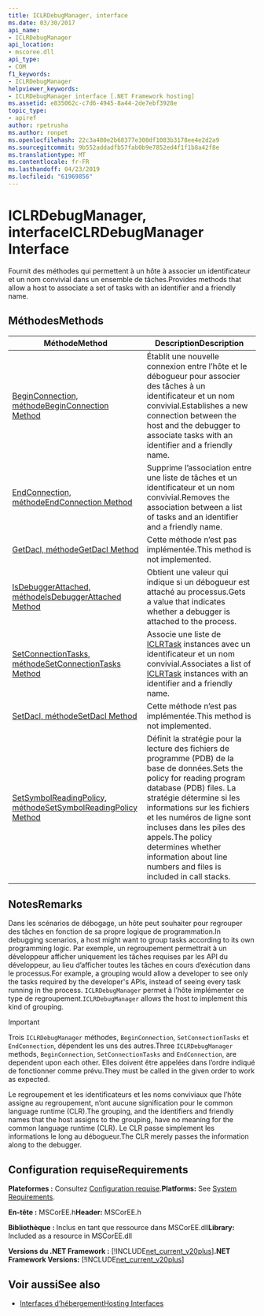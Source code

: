 ```yaml
---
title: ICLRDebugManager, interface
ms.date: 03/30/2017
api_name:
- ICLRDebugManager
api_location:
- mscoree.dll
api_type:
- COM
f1_keywords:
- ICLRDebugManager
helpviewer_keywords:
- ICLRDebugManager interface [.NET Framework hosting]
ms.assetid: e835062c-c7d6-4945-8a44-2de7ebf3928e
topic_type:
- apiref
author: rpetrusha
ms.author: ronpet
ms.openlocfilehash: 22c3a480e2b68377e300df1083b3178ee4e2d2a9
ms.sourcegitcommit: 9b552addadfb57fab0b9e7852ed4f1f1b8a42f8e
ms.translationtype: MT
ms.contentlocale: fr-FR
ms.lasthandoff: 04/23/2019
ms.locfileid: "61969856"
---
```

# <a name="iclrdebugmanager-interface"></a><span data-ttu-id="a7931-102">ICLRDebugManager, interface</span><span class="sxs-lookup"><span data-stu-id="a7931-102">ICLRDebugManager Interface</span></span>
<span data-ttu-id="a7931-103">Fournit des méthodes qui permettent à un hôte à associer un identificateur et un nom convivial dans un ensemble de tâches.</span><span class="sxs-lookup"><span data-stu-id="a7931-103">Provides methods that allow a host to associate a set of tasks with an identifier and a friendly name.</span></span>  
  
## <a name="methods"></a><span data-ttu-id="a7931-104">Méthodes</span><span class="sxs-lookup"><span data-stu-id="a7931-104">Methods</span></span>  
  
|<span data-ttu-id="a7931-105">Méthode</span><span class="sxs-lookup"><span data-stu-id="a7931-105">Method</span></span>|<span data-ttu-id="a7931-106">Description</span><span class="sxs-lookup"><span data-stu-id="a7931-106">Description</span></span>|  
|------------|-----------------|  
|[<span data-ttu-id="a7931-107">BeginConnection, méthode</span><span class="sxs-lookup"><span data-stu-id="a7931-107">BeginConnection Method</span></span>](../../../../docs/framework/unmanaged-api/hosting/iclrdebugmanager-beginconnection-method.md)|<span data-ttu-id="a7931-108">Établit une nouvelle connexion entre l’hôte et le débogueur pour associer des tâches à un identificateur et un nom convivial.</span><span class="sxs-lookup"><span data-stu-id="a7931-108">Establishes a new connection between the host and the debugger to associate tasks with an identifier and a friendly name.</span></span>|  
|[<span data-ttu-id="a7931-109">EndConnection, méthode</span><span class="sxs-lookup"><span data-stu-id="a7931-109">EndConnection Method</span></span>](../../../../docs/framework/unmanaged-api/hosting/iclrdebugmanager-endconnection-method.md)|<span data-ttu-id="a7931-110">Supprime l’association entre une liste de tâches et un identificateur et un nom convivial.</span><span class="sxs-lookup"><span data-stu-id="a7931-110">Removes the association between a list of tasks and an identifier and a friendly name.</span></span>|  
|[<span data-ttu-id="a7931-111">GetDacl, méthode</span><span class="sxs-lookup"><span data-stu-id="a7931-111">GetDacl Method</span></span>](../../../../docs/framework/unmanaged-api/hosting/iclrdebugmanager-getdacl-method.md)|<span data-ttu-id="a7931-112">Cette méthode n’est pas implémentée.</span><span class="sxs-lookup"><span data-stu-id="a7931-112">This method is not implemented.</span></span>|  
|[<span data-ttu-id="a7931-113">IsDebuggerAttached, méthode</span><span class="sxs-lookup"><span data-stu-id="a7931-113">IsDebuggerAttached Method</span></span>](../../../../docs/framework/unmanaged-api/hosting/iclrdebugmanager-isdebuggerattached-method.md)|<span data-ttu-id="a7931-114">Obtient une valeur qui indique si un débogueur est attaché au processus.</span><span class="sxs-lookup"><span data-stu-id="a7931-114">Gets a value that indicates whether a debugger is attached to the process.</span></span>|  
|[<span data-ttu-id="a7931-115">SetConnectionTasks, méthode</span><span class="sxs-lookup"><span data-stu-id="a7931-115">SetConnectionTasks Method</span></span>](../../../../docs/framework/unmanaged-api/hosting/iclrdebugmanager-setconnectiontasks-method.md)|<span data-ttu-id="a7931-116">Associe une liste de [ICLRTask](../../../../docs/framework/unmanaged-api/hosting/iclrtask-interface.md) instances avec un identificateur et un nom convivial.</span><span class="sxs-lookup"><span data-stu-id="a7931-116">Associates a list of [ICLRTask](../../../../docs/framework/unmanaged-api/hosting/iclrtask-interface.md) instances with an identifier and a friendly name.</span></span>|  
|[<span data-ttu-id="a7931-117">SetDacl, méthode</span><span class="sxs-lookup"><span data-stu-id="a7931-117">SetDacl Method</span></span>](../../../../docs/framework/unmanaged-api/hosting/iclrdebugmanager-setdacl-method.md)|<span data-ttu-id="a7931-118">Cette méthode n’est pas implémentée.</span><span class="sxs-lookup"><span data-stu-id="a7931-118">This method is not implemented.</span></span>|  
|[<span data-ttu-id="a7931-119">SetSymbolReadingPolicy, méthode</span><span class="sxs-lookup"><span data-stu-id="a7931-119">SetSymbolReadingPolicy Method</span></span>](../../../../docs/framework/unmanaged-api/hosting/iclrdebugmanager-setsymbolreadingpolicy-method.md)|<span data-ttu-id="a7931-120">Définit la stratégie pour la lecture des fichiers de programme (PDB) de la base de données.</span><span class="sxs-lookup"><span data-stu-id="a7931-120">Sets the policy for reading program database (PDB) files.</span></span> <span data-ttu-id="a7931-121">La stratégie détermine si les informations sur les fichiers et les numéros de ligne sont incluses dans les piles des appels.</span><span class="sxs-lookup"><span data-stu-id="a7931-121">The policy determines whether information about line numbers and files is included in call stacks.</span></span>|  
  
## <a name="remarks"></a><span data-ttu-id="a7931-122">Notes</span><span class="sxs-lookup"><span data-stu-id="a7931-122">Remarks</span></span>  
 <span data-ttu-id="a7931-123">Dans les scénarios de débogage, un hôte peut souhaiter pour regrouper des tâches en fonction de sa propre logique de programmation.</span><span class="sxs-lookup"><span data-stu-id="a7931-123">In debugging scenarios, a host might want to group tasks according to its own programming logic.</span></span> <span data-ttu-id="a7931-124">Par exemple, un regroupement permettrait à un développeur afficher uniquement les tâches requises par les API du développeur, au lieu d’afficher toutes les tâches en cours d’exécution dans le processus.</span><span class="sxs-lookup"><span data-stu-id="a7931-124">For example, a grouping would allow a developer to see only the tasks required by the developer's APIs, instead of seeing every task running in the process.</span></span> <span data-ttu-id="a7931-125">`ICLRDebugManager` permet à l’hôte implémenter ce type de regroupement.</span><span class="sxs-lookup"><span data-stu-id="a7931-125">`ICLRDebugManager` allows the host to implement this kind of grouping.</span></span>  
  
> [!IMPORTANT]
>  <span data-ttu-id="a7931-126">Trois `ICLRDebugManager` méthodes, `BeginConnection`, `SetConnectionTasks` et `EndConnection`, dépendent les uns des autres.</span><span class="sxs-lookup"><span data-stu-id="a7931-126">Three `ICLRDebugManager` methods, `BeginConnection`, `SetConnectionTasks` and `EndConnection`, are dependent upon each other.</span></span> <span data-ttu-id="a7931-127">Elles doivent être appelées dans l’ordre indiqué de fonctionner comme prévu.</span><span class="sxs-lookup"><span data-stu-id="a7931-127">They must be called in the given order to work as expected.</span></span>  
  
 <span data-ttu-id="a7931-128">Le regroupement et les identificateurs et les noms conviviaux que l’hôte assigne au regroupement, n’ont aucune signification pour le common language runtime (CLR).</span><span class="sxs-lookup"><span data-stu-id="a7931-128">The grouping, and the identifiers and friendly names that the host assigns to the grouping, have no meaning for the common language runtime (CLR).</span></span> <span data-ttu-id="a7931-129">Le CLR passe simplement les informations le long au débogueur.</span><span class="sxs-lookup"><span data-stu-id="a7931-129">The CLR merely passes the information along to the debugger.</span></span>  
  
## <a name="requirements"></a><span data-ttu-id="a7931-130">Configuration requise</span><span class="sxs-lookup"><span data-stu-id="a7931-130">Requirements</span></span>  
 <span data-ttu-id="a7931-131">**Plateformes :** Consultez [Configuration requise](../../../../docs/framework/get-started/system-requirements.md).</span><span class="sxs-lookup"><span data-stu-id="a7931-131">**Platforms:** See [System Requirements](../../../../docs/framework/get-started/system-requirements.md).</span></span>  
  
 <span data-ttu-id="a7931-132">**En-tête :** MSCorEE.h</span><span class="sxs-lookup"><span data-stu-id="a7931-132">**Header:** MSCorEE.h</span></span>  
  
 <span data-ttu-id="a7931-133">**Bibliothèque :** Inclus en tant que ressource dans MSCorEE.dll</span><span class="sxs-lookup"><span data-stu-id="a7931-133">**Library:** Included as a resource in MSCorEE.dll</span></span>  
  
 <span data-ttu-id="a7931-134">**Versions du .NET Framework :** [!INCLUDE[net_current_v20plus](../../../../includes/net-current-v20plus-md.md)]</span><span class="sxs-lookup"><span data-stu-id="a7931-134">**.NET Framework Versions:** [!INCLUDE[net_current_v20plus](../../../../includes/net-current-v20plus-md.md)]</span></span>  
  
## <a name="see-also"></a><span data-ttu-id="a7931-135">Voir aussi</span><span class="sxs-lookup"><span data-stu-id="a7931-135">See also</span></span>

- [<span data-ttu-id="a7931-136">Interfaces d’hébergement</span><span class="sxs-lookup"><span data-stu-id="a7931-136">Hosting Interfaces</span></span>](../../../../docs/framework/unmanaged-api/hosting/hosting-interfaces.md)
